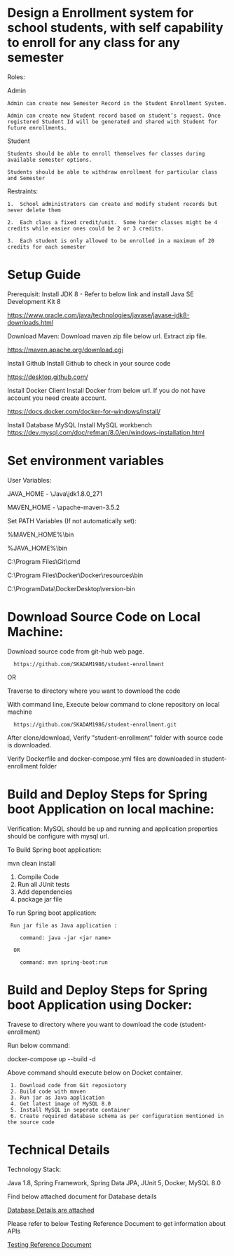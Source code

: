 # Design a Enrollment system for school students, with self capability to enroll for any class for any semester 

Roles:

Admin

    Admin can create new Semester Record in the Student Enrollment System.
  
    Admin can create new Student record based on student’s request. Once registered Student Id will be generated and shared with Student for future enrollments.
  
Student

    Students should be able to enroll themselves for classes during available semester options.
  
    Students should be able to withdraw enrollment for particular class and Semester
  
Restraints:

    1.	School administrators can create and modify student records but never delete them
  
    2.	Each class a fixed credit/unit.  Some harder classes might be 4 credits while easier ones could be 2 or 3 credits.
  
    3.	Each student is only allowed to be enrolled in a maximum of 20 credits for each semester
  

# Setup Guide

Prerequisit:
  Install JDK 8 - Refer to below link and install Java SE Development Kit 8
  
  https://www.oracle.com/java/technologies/javase/javase-jdk8-downloads.html
  
Download Maven:
  Download maven zip file below url. Extract zip file.
  
  https://maven.apache.org/download.cgi

Install Github
  Install Github to check in your source code
  
  https://desktop.github.com/

Install Docker Client
  Install Docker from below url. If you do not have account you need create account.
  
  https://docs.docker.com/docker-for-windows/install/
  
Install Database MySQL
  Install MySQL workbench
  https://dev.mysql.com/doc/refman/8.0/en/windows-installation.html
  

# Set environment variables

User Variables:

JAVA_HOME - <Your directory structure>\Java\jdk1.8.0_271
  
MAVEN_HOME - <Your directory structure>\apache-maven-3.5.2

Set PATH Variables (If not automatically set):

%MAVEN_HOME%\bin

%JAVA_HOME%\bin

C:\Program Files\Git\cmd

C:\Program Files\Docker\Docker\resources\bin

C:\ProgramData\DockerDesktop\version-bin

# Download Source Code on Local Machine:

Download source code from git-hub web page.

      https://github.com/SKADAM1986/student-enrollment

OR

Traverse to directory where you want to download the code

With command line, Execute below command to clone repository on local machine

      https://github.com/SKADAM1986/student-enrollment.git

After clone/download, Verify "student-enrollment" folder with source code is downloaded.

Verify Dockerfile and docker-compose.yml files are downloaded in student-enrollment folder


# Build and Deploy Steps for Spring boot Application on local machine:

Verification: MySQL should be up and running and application properties should be configure with mysql url.

To Build Spring boot application:

mvn clean install

1. Compile Code
2. Run all JUnit tests
3. Add dependencies
4. package jar file

To run Spring boot application:

     Run jar file as Java application :
     
        command: java -jar <jar name>
        
      OR
      
        command: mvn spring-boot:run

# Build and Deploy Steps for Spring boot Application using Docker:

Travese to directory where you want to download the code (student-enrollment)
  
  Run below command:
  
  docker-compose up --build -d
  
  Above command should execute below on Docket container.
  
     1. Download code from Git reposiotory
     2. Build code with maven
     3. Run jar as Java application
     4. Get latest image of MySQL 8.0
     5. Install MySQL in seperate container
     6. Create required database schema as per configuration mentioned in the source code
     
# Technical Details

Technology Stack:

   Java 1.8, Spring Framework, Spring Data JPA, JUnit 5, Docker, MySQL 8.0

Find below attached document for Database details

   [Database Details are attached](./DB_Details)

Please refer to below Testing Reference Document to get information about APIs

   [Testing Reference Document](./Student_Enrollment_System_Test_Guide.docx)

